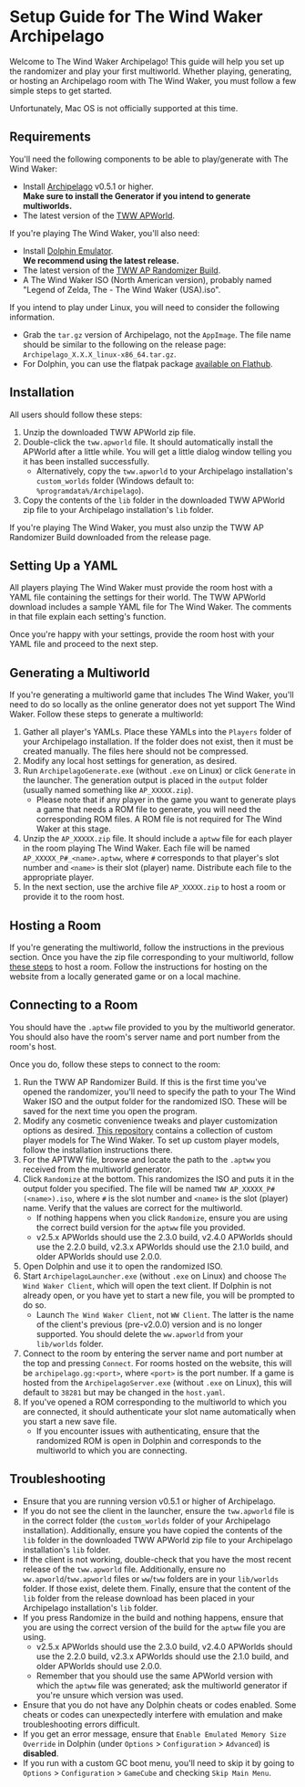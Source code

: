 # Setup Guide for The Wind Waker Archipelago

Welcome to The Wind Waker Archipelago! This guide will help you set up the randomizer and play your first multiworld.
Whether playing, generating, or hosting an Archipelago room with The Wind Waker, you must follow a few simple steps to
get started.

Unfortunately, Mac OS is not officially supported at this time.

## Requirements

You'll need the following components to be able to play/generate with The Wind Waker:
* Install [Archipelago](https://github.com/ArchipelagoMW/Archipelago/releases) v0.5.1 or higher.\
    **Make sure to install the Generator if you intend to generate multiworlds.**
* The latest version of the [TWW APWorld](https://github.com/tanjo3/tww_apworld/releases/latest).

If you're playing The Wind Waker, you'll also need:
* Install [Dolphin Emulator](https://dolphin-emu.org/download/).\
    **We recommend using the latest release.**
* The latest version of the [TWW AP Randomizer Build](https://github.com/tanjo3/wwrando/releases/latest).
* A The Wind Waker ISO (North American version), probably named "Legend of Zelda, The - The Wind Waker (USA).iso".

If you intend to play under Linux, you will need to consider the following information.
* Grab the `tar.gz` version of Archipelago, not the `AppImage`. The file name should be similar to the following on the
release page: `Archipelago_X.X.X_linux-x86_64.tar.gz`.
* For Dolphin, you can use the flatpak package
[available on Flathub](https://flathub.org/apps/org.DolphinEmu.dolphin-emu).

## Installation

All users should follow these steps:
1. Unzip the downloaded TWW APWorld zip file.
2. Double-click the `tww.apworld` file. It should automatically install the APWorld after a little while. You will get a
little dialog window telling you it has been installed successfully.
    * Alternatively, copy the `tww.apworld` to your Archipelago installation's `custom_worlds` folder (Windows default
    to: `%programdata%/Archipelago`).
3. Copy the contents of the `lib` folder in the downloaded TWW APWorld zip file to your Archipelago installation's `lib`
folder.

If you're playing The Wind Waker, you must also unzip the TWW AP Randomizer Build downloaded from the release page.

## Setting Up a YAML

All players playing The Wind Waker must provide the room host with a YAML file containing the settings for their world.
The TWW APWorld download includes a sample YAML file for The Wind Waker. The comments in that file explain each
setting's function.

Once you're happy with your settings, provide the room host with your YAML file and proceed to the next step.

## Generating a Multiworld

If you're generating a multiworld game that includes The Wind Waker, you'll need to do so locally as the online
generator does not yet support The Wind Waker. Follow these steps to generate a multiworld:
1. Gather all player's YAMLs. Place these YAMLs into the `Players` folder of your Archipelago installation. If the
folder does not exist, then it must be created manually. The files here should not be compressed.
2. Modify any local host settings for generation, as desired.
3. Run `ArchipelagoGenerate.exe` (without `.exe` on Linux) or click `Generate` in the launcher. The generation output
is placed in the `output` folder (usually named something like `AP_XXXXX.zip`).
    * Please note that if any player in the game you want to generate plays a game that needs a ROM file to generate,
    you will need the corresponding ROM files. A ROM file is not required for The Wind Waker at this stage.
4. Unzip the `AP_XXXXX.zip` file. It should include a `aptww` file for each player in the room playing The Wind Waker.
Each file will be named `AP_XXXXX_P#_<name>.aptww`, where `#` corresponds to that player's slot number and `<name>` is
their slot (player) name. Distribute each file to the appropriate player.
5. In the next section, use the archive file `AP_XXXXX.zip` to host a room or provide it to the room host.

## Hosting a Room

If you're generating the multiworld, follow the instructions in the previous section. Once you have the zip file
corresponding to your multiworld, follow
[these steps](https://archipelago.gg/tutorial/Archipelago/setup/en#hosting-an-archipelago-server) to host a room. Follow
the instructions for hosting on the website from a locally generated game or on a local machine.

## Connecting to a Room

You should have the `.aptww` file provided to you by the multiworld generator. You should also have the room's server
name and port number from the room's host.

Once you do, follow these steps to connect to the room:
1. Run the TWW AP Randomizer Build. If this is the first time you've opened the randomizer, you'll need to specify the
path to your The Wind Waker ISO and the output folder for the randomized ISO. These will be saved for the next time you
open the program.
2. Modify any cosmetic convenience tweaks and player customization options as desired.
[This repository](https://github.com/Sage-of-Mirrors/Custom-Wind-Waker-Player-Models) contains a collection of custom
player models for The Wind Waker. To set up custom player models, follow the installation instructions there.
3. For the APTWW file, browse and locate the path to the `.aptww` you received from the multiworld generator.
4. Click `Randomize` at the bottom. This randomizes the ISO and puts it in the output folder you specified. The file
will be named `TWW AP_XXXXX_P# (<name>).iso`, where `#` is the slot number and `<name>` is the slot (player) name.
Verify that the values are correct for the multiworld.
    * If nothing happens when you click `Randomize`, ensure you are using the correct build version for the `aptww` file
    you provided.
    * v2.5.x APWorlds should use the 2.3.0 build, v2.4.0 APWorlds should use the 2.2.0 build, v2.3.x APWorlds should use
    the 2.1.0 build, and older APWorlds should use 2.0.0.
5. Open Dolphin and use it to open the randomized ISO.
6. Start `ArchipelagoLauncher.exe` (without `.exe` on Linux) and choose `The Wind Waker Client`, which will open the
text client. If Dolphin is not already open, or you have yet to start a new file, you will be prompted to do so.
    * Launch `The Wind Waker Client`, not `WW Client`. The latter is the name of the client's previous (pre-v2.0.0)
    version and is no longer supported. You should delete the `ww.apworld` from your `lib/worlds` folder.
7. Connect to the room by entering the server name and port number at the top and pressing `Connect`. For rooms hosted
on the website, this will be `archipelago.gg:<port>`, where `<port>` is the port number. If a game is hosted from the
`ArchipelagoServer.exe` (without `.exe` on Linux), this will default to `38281` but may be changed in the `host.yaml`.
8. If you've opened a ROM corresponding to the multiworld to which you are connected, it should authenticate your slot
name automatically when you start a new save file.
    * If you encounter issues with authenticating, ensure that the randomized ROM is open in Dolphin and corresponds to
    the multiworld to which you are connecting.

## Troubleshooting

* Ensure that you are running version v0.5.1 or higher of Archipelago.
* If you do not see the client in the launcher, ensure the `tww.apworld` file is in the correct folder (the
`custom_worlds` folder of your Archipelago installation). Additionally, ensure you have copied the contents of the `lib`
folder in the downloaded TWW APWorld zip file to your Archipelago installation's `lib` folder.
* If the client is not working, double-check that you have the most recent release of the `tww.apworld` file.
Additionally, ensure no `ww.apworld`/`tww.apworld` files or `ww`/`tww` folders are in your `lib/worlds` folder. If those
exist, delete them. Finally, ensure that the content of the `lib` folder from the release download has been placed in
your Archipelago installation's `lib` folder.
* If you press Randomize in the build and nothing happens, ensure that you are using the correct version of the build
for the `aptww` file you are using.
    * v2.5.x APWorlds should use the 2.3.0 build, v2.4.0 APWorlds should use the 2.2.0 build, v2.3.x APWorlds should use
    the 2.1.0 build, and older APWorlds should use 2.0.0.
    * Remember that you should use the same APWorld version with which the `aptww` file was generated; ask the
    multiworld generator if you're unsure which version was used.
* Ensure that you do not have any Dolphin cheats or codes enabled. Some cheats or codes can unexpectedly interfere with
emulation and make troubleshooting errors difficult.
* If you get an error message, ensure that `Enable Emulated Memory Size Override` in Dolphin (under `Options` >
`Configuration` > `Advanced`) is **disabled**.
* If you run with a custom GC boot menu, you'll need to skip it by going to `Options` > `Configuration` > `GameCube`
and checking `Skip Main Menu`.
